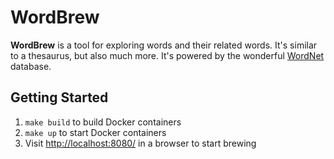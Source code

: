 # WordBrew

**WordBrew** is a tool for exploring words and their related words. It's similar to a thesaurus, but also much more. It's powered by the wonderful [WordNet](https://wordnet.princeton.edu/) database.

## Getting Started

1. `make build` to build Docker containers
2. `make up` to start Docker containers
3. Visit [http://localhost:8080/](http://localhost:8080/) in a browser to start brewing